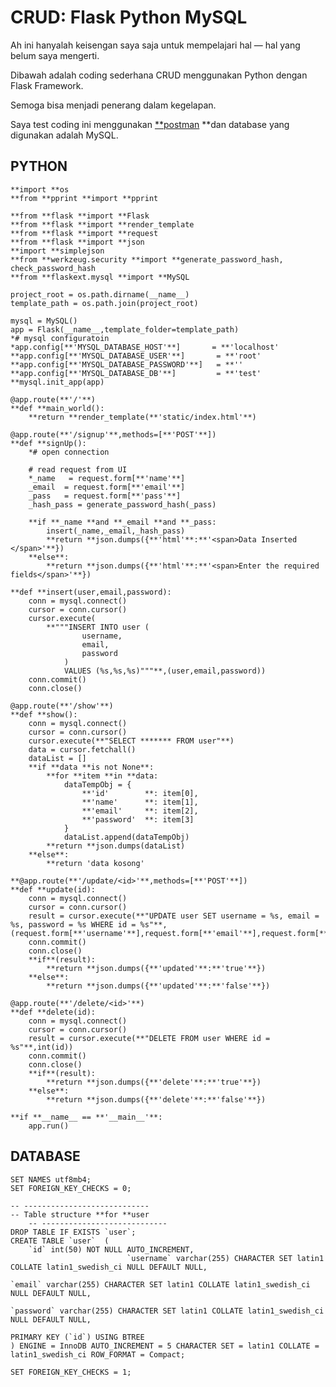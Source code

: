
# CRUD: Flask Python MySQL

Ah ini hanyalah keisengan saya saja untuk mempelajari hal — hal yang belum saya mengerti.

Dibawah adalah coding sederhana CRUD menggunakan Python dengan Flask Framework.

Semoga bisa menjadi penerang dalam kegelapan.

Saya test coding ini menggunakan [**postman](https://www.getpostman.com/) **dan database yang digunakan adalah MySQL.

## **PYTHON**

    **import **os
    **from **pprint **import **pprint
    
    **from **flask **import **Flask
    **from **flask **import **render_template
    **from **flask **import **request
    **from **flask **import **json
    **import **simplejson
    **from **werkzeug.security **import **generate_password_hash, check_password_hash
    **from **flaskext.mysql **import **MySQL
    
    project_root = os.path.dirname(__name__)
    template_path = os.path.join(project_root)
    
    mysql = MySQL()
    app = Flask(__name__,template_folder=template_path)
    *# mysql configuratoin
    *app.config[**'MYSQL_DATABASE_HOST'**]       = **'localhost'
    **app.config[**'MYSQL_DATABASE_USER'**]       = **'root'
    **app.config[**'MYSQL_DATABASE_PASSWORD'**]   = **''
    **app.config[**'MYSQL_DATABASE_DB'**]         = **'test'
    **mysql.init_app(app)
    
    @app.route(**'/'**)
    **def **main_world():
        **return **render_template(**'static/index.html'**)
    
    @app.route(**'/signup'**,methods=[**'POST'**])
    **def **signUp():
        *# open connection
    
        # read request from UI
        *_name   = request.form[**'name'**]
        _email  = request.form[**'email'**]
        _pass   = request.form[**'pass'**]
        _hash_pass = generate_password_hash(_pass)
    
        **if **_name **and **_email **and **_pass:
            insert(_name,_email,_hash_pass)
            **return **json.dumps({**'html'**:**'<span>Data Inserted </span>'**})
        **else**:
            **return **json.dumps({**'html'**:**'<span>Enter the required fields</span>'**})
    
    **def **insert(user,email,password):
        conn = mysql.connect()
        cursor = conn.cursor()
        cursor.execute(
            **"""INSERT INTO user (
                    username,
                    email,
                    password
                ) 
                VALUES (%s,%s,%s)"""**,(user,email,password))
        conn.commit()
        conn.close()
    
    @app.route(**'/show'**)
    **def **show():
        conn = mysql.connect()
        cursor = conn.cursor()
        cursor.execute(**"SELECT ******* FROM user"**)
        data = cursor.fetchall()
        dataList = []
        **if **data **is not None**:
            **for **item **in **data:
                dataTempObj = {
                    **'id'        **: item[0],
                    **'name'      **: item[1],
                    **'email'     **: item[2],
                    **'password'  **: item[3]
                }
                dataList.append(dataTempObj)
            **return **json.dumps(dataList)
        **else**:
            **return 'data kosong'
    
    **@app.route(**'/update/<id>'**,methods=[**'POST'**])
    **def **update(id):
        conn = mysql.connect()
        cursor = conn.cursor()
        result = cursor.execute(**"UPDATE user SET username = %s, email = %s, password = %s WHERE id = %s"**,(request.form[**'username'**],request.form[**'email'**],request.form[**'password'**],int(id)))
        conn.commit()
        conn.close()
        **if**(result):
            **return **json.dumps({**'updated'**:**'true'**})
        **else**:
            **return **json.dumps({**'updated'**:**'false'**})
    
    @app.route(**'/delete/<id>'**)
    **def **delete(id):
        conn = mysql.connect()
        cursor = conn.cursor()
        result = cursor.execute(**"DELETE FROM user WHERE id = %s"**,int(id))
        conn.commit()
        conn.close()
        **if**(result):
            **return **json.dumps({**'delete'**:**'true'**})
        **else**:
            **return **json.dumps({**'delete'**:**'false'**})
    
    **if **__name__ == **'__main__'**:
        app.run()

## **DATABASE**

    SET NAMES utf8mb4;
    SET FOREIGN_KEY_CHECKS = 0;
    
    -- ----------------------------
    -- Table structure **for **user
        -- ----------------------------
    DROP TABLE IF EXISTS `user`;
    CREATE TABLE `user`  (
        `id` int(50) NOT NULL AUTO_INCREMENT,
                              `username` varchar(255) CHARACTER SET latin1 COLLATE latin1_swedish_ci NULL DEFAULT NULL,
                                                                                                                  `email` varchar(255) CHARACTER SET latin1 COLLATE latin1_swedish_ci NULL DEFAULT NULL,
                                                                                                                                                                                                   `password` varchar(255) CHARACTER SET latin1 COLLATE latin1_swedish_ci NULL DEFAULT NULL,
                                                                                                                                                                                                                                                                                       PRIMARY KEY (`id`) USING BTREE
    ) ENGINE = InnoDB AUTO_INCREMENT = 5 CHARACTER SET = latin1 COLLATE = latin1_swedish_ci ROW_FORMAT = Compact;
    
    SET FOREIGN_KEY_CHECKS = 1;
